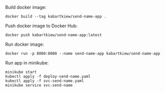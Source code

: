 Build docker image:

```
docker build --tag kabartkiew/send-name-app .
```

Push docker image to Docker Hub:

```
docker push kabartkiew/send-name-app:latest
```

Run docker image:

```
docker run -p 8080:8080 --name send-name-app kabartkiew/send-name-app
```

Run app in minikube:
```
minikube start
kubectl apply -f deploy-send-name.yaml
kubectl apply -f svc-send-name.yaml
minikube service svc-send-name
```
